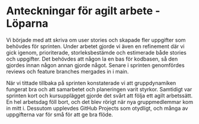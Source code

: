 # Anteckningar för agilt arbete - Löparna
Vi började med att skriva om user stories och skapade fler uppgifter som behövdes för sprinten. Under arbetet gjorde vi även en refinement där vi gick igenom, prioriterade, storleksbestämde och estimerade både stories och uppgifter. Det behövdes att någon la en bas för kodbasen, så den gjordes innan någon annan gjorde något. Senare i sprinten genomfördes reviews och feature branches mergades in i main. 

När vi tittade tillbaka på sprinten konstaterade vi att gruppdynamiken fungerat bra och att samarbetet och planeringen varit styrkor. Samtidigt var sprinten kort och kursupplägget gjorde det svårt att följa ett agilt arbetssätt. En hel arbetsdag föll bort, och det blev rörigt när nya gruppmedlemmar kom in mitt i. Dessutom upplevdes GitHub Projects som otydligt, och många av uppgifterna var för små för att ge bra flöde.
